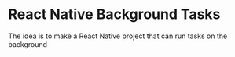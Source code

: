 # React Native Background Tasks

The idea is to make a React Native project that can run tasks on the background

